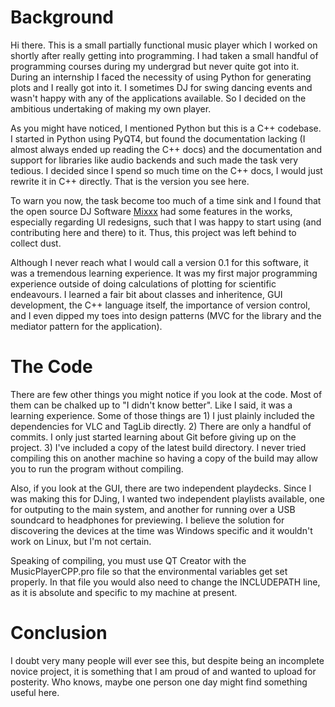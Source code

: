 # Background
Hi there. This is a small partially functional music player which I worked on shortly after really getting into programming. I had taken a small handful of programming courses during my undergrad but never quite got into it. During an internship I faced the necessity of using Python for generating plots and I really got into it. I sometimes DJ for swing dancing events and wasn't happy with any of the applications available. So I decided on the ambitious undertaking of making my own player.

As you might have noticed, I mentioned Python but this is a C++ codebase. I started in Python using PyQT4, but found the documentation lacking (I almost always ended up reading the C++ docs) and the documentation and support for libraries like audio backends and such made the task very tedious. I decided since I spend so much time on the C++ docs, I would just rewrite it in C++ directly. That is the version you see here.

To warn you now, the task become too much of a time sink and I found that the open source DJ Software [Mixxx](https://www.mixxx.org/) had some features in the works, especially regarding UI redesigns, such that I was happy to start using (and contributing here and there) to it. Thus, this project was left behind to collect dust.

Although I never reach what I would call a version 0.1 for this software, it was a tremendous learning experience. It was my first major programming experience outside of doing calculations of plotting for scientific endeavours. I learned a fair bit about classes and inheritence, GUI development, the C++ language itself, the importance of version control, and I even dipped my toes into design patterns (MVC for the library and the mediator pattern for the application). 

# The Code
There are few other things you might notice if you look at the code. Most of them can be chalked up to "I didn't know better". Like I said, it was a learning experience. Some of those things are 1) I just plainly included the dependencies for VLC and TagLib directly. 2) There are only a handful of commits. I only just started learning about Git before giving up on the project. 3) I've included a copy of the latest build directory. I never tried compiling this on another machine so having a copy of the build may allow you to run the program without compiling. 

Also, if you look at the GUI, there are two independent playdecks. Since I was making this for DJing, I wanted two independent playlists available, one for outputing to the main system, and another for running over a USB soundcard to headphones for previewing. I believe the solution for discovering the devices at the time was Windows specific and it wouldn't work on Linux, but I'm not certain.

Speaking of compiling, you must use QT Creator with the MusicPlayerCPP.pro file so that the environmental variables get set properly. In that file you would also need to change the INCLUDEPATH line, as it is absolute and specific to my machine at present.

# Conclusion
I doubt very many people will ever see this, but despite being an incomplete novice project, it is something that I am proud of and wanted to upload for posterity. Who knows, maybe one person one day might find something useful here.
